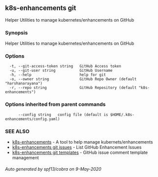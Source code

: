 ## k8s-enhancements git

Helper Utilities to manage kubernetes/enhancements on GitHub

### Synopsis

Helper Utilities to manage kubernetes/enhancements on GitHub

### Options

```
  -t, --git-access-token string   GitHub Access token
  -u, --git-user string           GitHub Username
  -h, --help                      help for git
  -o, --owner string              GitHub Repo Owner (default "harshanarayana")
  -r, --repo string               GitHub Repository (default "k8s-enhancements")
```

### Options inherited from parent commands

```
      --config string   config file (default is $HOME/.k8s-enhancements/config.yaml)
```

### SEE ALSO

* [k8s-enhancements](k8s-enhancements.md)	 - A tool to help manage kubernets/enhancements
* [k8s-enhancements git issues](k8s-enhancements_git_issues.md)	 - List GitHub Enhancement Issues
* [k8s-enhancements git templates](k8s-enhancements_git_templates.md)	 - GitHub issue comment template management

###### Auto generated by spf13/cobra on 9-May-2020
